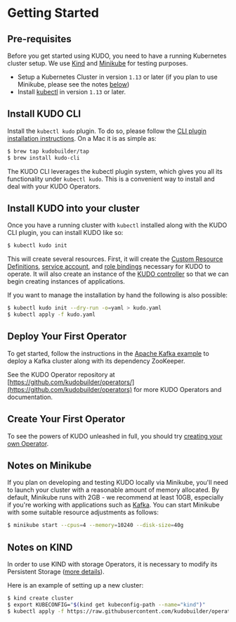 # Getting Started

## Pre-requisites

Before you get started using KUDO, you need to have a running Kubernetes cluster setup. We use [Kind](https://github.com/kubernetes-sigs/kind) and [Minikube](https://github.com/kubernetes/minikube) for testing purposes.

- Setup a Kubernetes Cluster in version `1.13` or later (if you plan to use Minikube, please see the notes [below](#notes-on-minikube))
- Install [kubectl](https://kubernetes.io/docs/tasks/tools/install-kubectl/) in version `1.13` or later.

## Install KUDO CLI

Install the `kubectl kudo` plugin. To do so, please follow the [CLI plugin installation instructions](cli.md). On a Mac it is as simple as:

```bash
$ brew tap kudobuilder/tap
$ brew install kudo-cli
```

The KUDO CLI leverages the kubectl plugin system, which gives you all its functionality under `kubectl kudo`. This is a convenient way to install and deal with your KUDO Operators.

## Install KUDO into your cluster

Once you have a running cluster with `kubectl` installed along with the KUDO CLI plugin, you can install KUDO like so:

```bash
$ kubectl kudo init
```

This will create several resources. First, it will create the [Custom Resource Definitions](https://kubernetes.io/docs/concepts/extend-kubernetes/api-extension/custom-resources/), [service account](https://kubernetes.io/docs/tasks/configure-pod-container/configure-service-account/), and [role bindings](https://kubernetes.io/docs/reference/access-authn-authz/rbac/) necessary for KUDO to operate. It will also create an instance of the [KUDO controller](https://kudo.dev/docs/architecture.html#components) so that we can begin creating instances of applications.

If you want to manage the installation by hand the following is also possible:

```bash
$ kubectl kudo init --dry-run -o=yaml > kudo.yaml
$ kubectl apply -f kudo.yaml
```

## Deploy Your First Operator

To get started, follow the instructions in the [Apache Kafka example](examples/apache-kafka.md) to deploy a Kafka cluster along with its dependency ZooKeeper.

See the KUDO Operator repository at [https://github.com/kudobuilder/operators/](https://github.com/kudobuilder/operators) for more KUDO Operators and documentation.

## Create Your First Operator

To see the powers of KUDO unleashed in full, you should try [creating your own Operator](first-operator.md).

## Notes on Minikube

If you plan on developing and testing KUDO locally via Minikube, you'll need to launch your cluster with a reasonable amount of memory allocated. By default, Minikube runs with 2GB - we recommend at least 10GB, especially if you're working with applications such as [Kafka](examples/apache-kafka.md). You can start Minikube with some suitable resource adjustments as follows:

```bash
$ minikube start --cpus=4 --memory=10240 --disk-size=40g
```

## Notes on KIND

In order to use KIND with storage Operators, it is necessary to modify its Persistent Storage ([more details](https://dischord.org/2019/07/11/persistent-storage-kind/)).

Here is an example of setting up a new cluster:

```bash
$ kind create cluster
$ export KUBECONFIG="$(kind get kubeconfig-path --name="kind")"
$ kubectl apply -f https://raw.githubusercontent.com/kudobuilder/operators/master/test/manifests/local-path-storage.yaml
```
